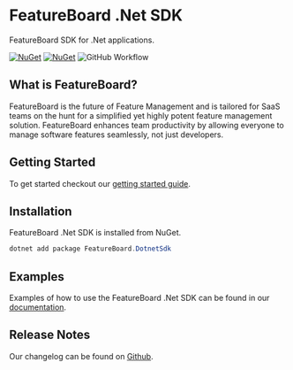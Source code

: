 # FeatureBoard .Net SDK

FeatureBoard SDK for .Net applications.


[![NuGet](https://img.shields.io/nuget/v/FeatureBoard.DotnetSdk.svg)](https://www.nuget.org/packages/FeatureBoard.DotnetSdk/) [![NuGet](https://img.shields.io/nuget/dt/FeatureBoard.DotnetSdk.svg)](https://www.nuget.org/packages/FeatureBoard.DotnetSdk/) ![GitHub Workflow](https://img.shields.io/github/actions/workflow/status/arkahna/featureboard-sdks/main.yml?logo=github)

## What is FeatureBoard?

FeatureBoard is the future of Feature Management and is tailored for SaaS teams on the hunt for a simplified yet highly potent feature management solution. FeatureBoard enhances team productivity by allowing everyone to manage software features seamlessly, not just developers.

## Getting Started

To get started checkout our [getting started guide](https://docs.featureboard.app).

## Installation

FeatureBoard .Net SDK is installed from NuGet. 

```powershell
dotnet add package FeatureBoard.DotnetSdk
```

## Examples

Examples of how to use the FeatureBoard .Net SDK can be found in our [documentation](https://docs.featureboard.app/sdks/dotnet-sdk/). 

## Release Notes

Our changelog can be found on [Github](https://github.com/arkahna/featureboard-sdks/blob/main/libs/dotnet-sdk/CHANGELOG.md).
